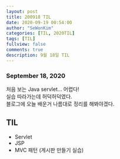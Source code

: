 ```yaml
---
layout: post
title: 200918 TIL
date: 2020-09-19 00:54:00
author: "SeWonKim"
categories: [TIL, 2020TIL]
tags: [TIL]
fullview: false
comments: true
description: 9월 18일 TIL
---
```


### September 18, 2020

처음 보는 Java servlet... 어렵다!  
실습 따라가는데 허덕허덕였다.  
블로그에 오늘 배운거 나름대로 정리를 해봐야겠다.

## TIL

- Servlet
- JSP
- MVC 패턴 (게시판 만들기 실습)
